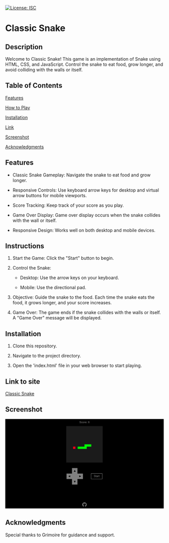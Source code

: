[![License: ISC](https://img.shields.io/badge/License-ISC-blue.svg)](https://opensource.org/licenses/ISC)

# Classic Snake

## Description

Welcome to Classic Snake! This game is an implementation of Snake using HTML, CSS, and JavaScript. Control the snake to eat food, grow longer, and avoid colliding with the walls or itself.

## Table of Contents

[Features](#features)

[How to Play](#instructions)

[Installation](#installation)

[Link](#link-to-site)

[Screenshot](#screenshot)

[Acknowledgments](#acknowledgments)

## Features

- Classic Snake Gameplay: Navigate the snake to eat food and grow longer.

- Responsive Controls: Use keyboard arrow keys for desktop and virtual arrow buttons for mobile viewports.

- Score Tracking: Keep track of your score as you play.

- Game Over Display: Game over display occurs when the snake collides with the wall or itself.

- Responsive Design: Works well on both desktop and mobile devices.

## Instructions

1. Start the Game: Click the "Start" button to begin.

2. Control the Snake:

    - Desktop: Use the arrow keys on your keyboard.

    - Mobile: Use the directional pad.

3. Objective: Guide the snake to the food. Each time the snake eats the food, it grows longer, and your score increases.

4. Game Over: The game ends if the snake collides with the walls or itself. A "Game Over" message will be displayed.

## Installation

1. Clone this repository.

2. Navigate to the project directory.

3. Open the 'index.html' file in your web browser to start playing.

## Link to site

[Classic Snake](https://joseph-s-foster.github.io/Classic-Snake/)

## Screenshot

![Screenshot of application](./Screenshot.png)

## Acknowledgments

Special thanks to Grimoire for guidance and support.

